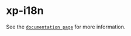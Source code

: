 # xp-i18n

See the [`documentation page`](http://www.expandjs.com/elements/xp-i18n) for more information.